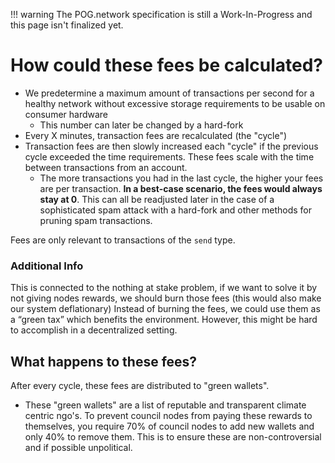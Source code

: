 !!! warning
    The POG.network specification is still a Work-In-Progress and this page isn't finalized yet.

# How could these fees be calculated?

* We predetermine a maximum amount of transactions per second for a healthy network without excessive storage requirements to be usable on consumer hardware
  * This number can later be changed by a hard-fork
* Every X minutes, transaction fees are recalculated (the "cycle")
* Transaction fees are then slowly increased each "cycle" if the previous cycle exceeded the time requirements. These fees scale with the time between transactions from an account.
  * The more transactions you had in the last cycle, the higher your fees are per transaction.
**In a best-case scenario, the fees would always stay at 0**.
This can all be readjusted later in the case of a sophisticated spam attack with a hard-fork and other methods for pruning spam transactions.

Fees are only relevant to transactions of the `send` type.

### Additional Info

This is connected to the nothing at stake problem, if we want to solve it by not giving nodes rewards, we should burn those fees (this would also make our system deflationary)
Instead of burning the fees, we could use them as a “green tax” which benefits the environment. However, this might be hard to accomplish in a decentralized setting.


## What happens to these fees?

After every cycle, these fees are distributed to "green wallets".
* These "green wallets" are a list of reputable and transparent climate centric ngo's.
To prevent council nodes from paying these rewards to themselves, you require 70% of council nodes to add new wallets and only 40% to remove them. This is to ensure these are non-controversial and if possible unpolitical.

